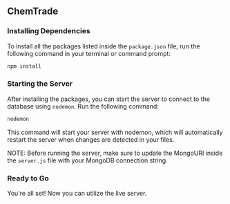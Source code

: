 ## ChemTrade

### Installing Dependencies

To install all the packages listed inside the `package.json` file, run the following command in your terminal or command prompt:

```sh
npm install
```
### Starting the Server

After installing the packages, you can start the server to connect to the database using `nodemon`. Run the following command:
```sh
nodemon
```
This command will start your server with nodemon, which will automatically restart the server when changes are detected in your files.

NOTE: Before running the server, make sure to update the MongoURI inside the `server.js` file with your MongoDB connection string.

### Ready to Go

You're all set! Now you can utilize the live server.
